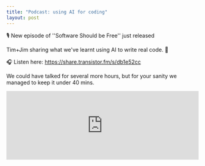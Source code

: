 ```yaml
---
title: "Podcast: using AI for coding"
layout: post
---
```


🎙️ New episode of ''Software Should be Free'' just released

Tim+Jim sharing what we've learnt using AI to write real code. 🤖

🎧 Listen here: <https://share.transistor.fm/s/db1e52cc>

We could have talked for several more hours, but for your sanity we managed to keep it under 40 mins.

<iframe width="100%" height="180" frameborder="no" scrolling="no" seamless src="https://share.transistor.fm/e/db1e52cc"></iframe>
